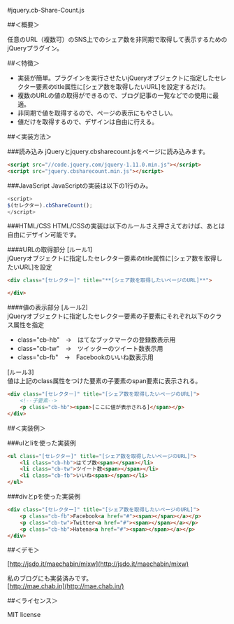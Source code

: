 #jquery.cb-Share-Count.js

##＜概要＞

任意のURL（複数可）のSNS上でのシェア数を非同期で取得して表示するためのjQueryプラグイン。

##＜特徴＞
- 実装が簡単。プラグインを実行させたいjQueryオブジェクトに指定したセレクター要素のtitle属性に[シェア数を取得したいURL]を設定するだけ。
- 複数のURLの値の取得ができるので、ブログ記事の一覧などでの使用に最適。
- 非同期で値を取得するので、ページの表示にもやさしい。
- 値だけを取得するので、デザインは自由に行える。


##＜実装方法＞

###読み込み
jQueryとjquery.cbsharecount.jsをページに読み込みます。
```html
<script src="//code.jquery.com/jquery-1.11.0.min.js"></script>
<script src="jquery.cbsharecount.min.js"></script>
```

###JavaScript
JavaScriptの実装は以下の1行のみ。
```javascript
<script>
$(セレクター).cbShareCount();
</script>
```
  
  
###HTML/CSS
HTML/CSSの実装は以下のルールさえ押さえておけば、あとは自由にデザイン可能です。

####URLの取得部分
[ルール1]  
jQueryオブジェクトに指定したセレクター要素のtitle属性に[シェア数を取得したいURL]を設定
```html
<div class="[セレクター]" title="**[シェア数を取得したいページのURL]**">

</div>
```

####値の表示部分
[ルール2]  
jQueryオブジェクトに指定したセレクター要素の子要素にそれぞれ以下のクラス属性を指定
- class="cb-hb"　→　はてなブックマークの登録数表示用
- class="cb-tw"　→　ツイッターのツイート数表示用
- class="cb-fb"　→　Facebookのいいね数表示用

[ルール3]  
値は上記のclass属性をつけた要素の子要素のspan要素に表示される。
```html
<div class="[セレクター]" title="[シェア数を取得したいページのURL]">
	<!--子要素-->
	<p class="cb-hb"><span>[ここに値が表示される]</span></p>
</div>
```

##＜実装例＞

###ulとliを使った実装例
```html
<ul class="[セレクター]" title="[シェア数を取得したいページのURL]">
    <li class="cb-hb">はてブ数<span></span></li>
    <li class="cb-tw">ツイート数<span></span></li>
    <li class="cb-fb">いいね<span></span></li>
</ul>
```

###divとpを使った実装例
```html
<div class="[セレクター]" title="[シェア数を取得したいページのURL]">
    <p class="cb-fb">Facebook<a href="#"><span></span></a></p>
    <p class="cb-tw">Twitter<a href="#"><span></span></a></p>
    <p class="cb-hb">Hatena<a href="#"><span></span></a></p>
</div>
```

##＜デモ＞

[http://jsdo.it/maechabin/mixw](http://jsdo.it/maechabin/mixw)

私のブログにも実装済みです。  
[http://mae.chab.in](http://mae.chab.in/)

##＜ライセンス＞

MIT license

